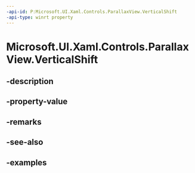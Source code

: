 ```yaml
---
-api-id: P:Microsoft.UI.Xaml.Controls.ParallaxView.VerticalShift
-api-type: winrt property
---
```


<!-- Property syntax.
public double VerticalShift { get;  set; }
-->

# Microsoft.UI.Xaml.Controls.ParallaxView.VerticalShift

## -description

## -property-value

## -remarks

## -see-also

## -examples


